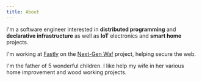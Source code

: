 ```yaml
---
title: About
---
```


I'm a software engineer interested in **distributed programming** and
**declarative infrastructure** as well as **IoT** electronics and
**smart home** projects.

I'm working at [Fastly](https://www.fastly.com/) on the [Next-Gen
Waf](https://www.fastly.com/products/web-application-api-protection)
project, helping secure the web.

I'm the father of 5 wonderful children. I like help my wife in her
various home improvement and wood working projects.
